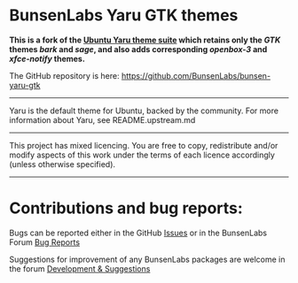 # BunsenLabs Yaru GTK themes

**This is a fork of the [Ubuntu Yaru theme suite](https://github.com/ubuntu/yaru) which retains only the _GTK_ themes _bark_ and _sage_,
and also adds corresponding _openbox-3_ and _xfce-notify_ themes.**

The GitHub repository is here:
https://github.com/BunsenLabs/bunsen-yaru-gtk

---

Yaru is the default theme for Ubuntu, backed by the community.
For more information about Yaru, see README.upstream.md

---

This project has mixed licencing. You are free to copy, redistribute and/or modify aspects of this work under the terms of each licence accordingly (unless otherwise specified).

---

# Contributions and bug reports:

Bugs can be reported either in the GitHub [Issues](https://github.com/BunsenLabs/bunsen-yaru-gtk/issues)
or in the BunsenLabs Forum [Bug Reports](https://forums.bunsenlabs.org/viewforum.php?id=14)

Suggestions for improvement of any BunsenLabs packages are welcome in the forum [Development & Suggestions](https://forums.bunsenlabs.org/viewforum.php?id=13)
